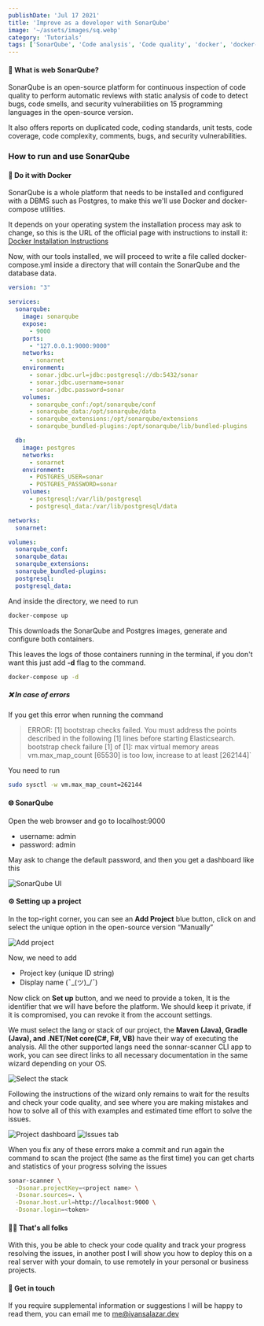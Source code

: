 ```yaml
---
publishDate: 'Jul 17 2021'
title: 'Improve as a developer with SonarQube'
image: '~/assets/images/sq.webp'
category: 'Tutorials'
tags: ['SonarQube', 'Code analysis', 'Code quality', 'docker', 'docker-compose']
---
```


#### 🤔 What is web SonarQube?

SonarQube is an open-source platform for continuous inspection of code quality to perform automatic reviews with static analysis of code to detect bugs, code smells, and security vulnerabilities on 15 programming languages in the open-source version. 

It also offers reports on duplicated code, coding standards, unit tests, code coverage, code complexity, comments, bugs, and security vulnerabilities.


### How to run and use SonarQube

#### 🐋 Do it with Docker

SonarQube is a whole platform that needs to be installed and configured with a DBMS such as Postgres, to make this we'll use Docker and docker-compose utilities.

It depends on your operating system the installation process may ask to change, so this is the URL of the official page with instructions to install it: [Docker Installation Instructions](https://docs.docker.com/get-docker/)

Now, with our tools installed, we will proceed to write a file called docker-compose.yml inside a directory that will contain the SonarQube and the database data.


```yaml
version: "3"

services:
  sonarqube:
    image: sonarqube
    expose:
      - 9000
    ports:
      - "127.0.0.1:9000:9000"
    networks:
      - sonarnet
    environment:
      - sonar.jdbc.url=jdbc:postgresql://db:5432/sonar
      - sonar.jdbc.username=sonar
      - sonar.jdbc.password=sonar
    volumes:
      - sonarqube_conf:/opt/sonarqube/conf
      - sonarqube_data:/opt/sonarqube/data
      - sonarqube_extensions:/opt/sonarqube/extensions
      - sonarqube_bundled-plugins:/opt/sonarqube/lib/bundled-plugins

  db:
    image: postgres
    networks:
      - sonarnet
    environment:
      - POSTGRES_USER=sonar
      - POSTGRES_PASSWORD=sonar
    volumes:
      - postgresql:/var/lib/postgresql
      - postgresql_data:/var/lib/postgresql/data

networks:
  sonarnet:

volumes:
  sonarqube_conf:
  sonarqube_data:
  sonarqube_extensions:
  sonarqube_bundled-plugins:
  postgresql:
  postgresql_data:
```

And inside the directory, we need to run 

```bash
docker-compose up
``` 

This downloads the SonarQube and Postgres images, generate and configure both containers.

This leaves the logs of those containers running in the terminal, if you don't want this just add **-d** flag to the command.

```bash
docker-compose up -d
``` 

##### ❌ In case of errors

If you get this error when running the command

> ERROR: [1] bootstrap checks failed. You must address the points described in the following [1] lines before starting Elasticsearch.
> bootstrap check failure [1] of [1]: max virtual memory areas vm.max_map_count [65530] is too low, increase to at least [262144]`

You need to run

```bash
sudo sysctl -w vm.max_map_count=262144
```

#### 🌐 SonarQube

Open the web browser and go to localhost:9000

- username: admin
- password: admin

May ask to change the default password, and then you get a dashboard like this

![SonarQube UI](https://i.stack.imgur.com/0SGfW.png)

#### ⚙️ Setting up a project


In the top-right corner, you can see an **Add Project** blue button, click on and select the unique option in the open-source version “Manually”

![Add project](https://res.cloudinary.com/ivansalazar/image/upload/v1623994407/sonarqube/sq1.png)

Now, we need to add

- Project key (unique ID string)
- Display name (¯\_(ツ)_/¯)

Now click on **Set up** button, and we need to provide a token, It is the identifier that we will have before the platform. We should keep it private, if it is compromised, you can revoke it from the account settings.

We must select the lang or stack of our project, the **Maven (Java), Gradle (Java), and .NET/Net core(C#, F#, VB)** have their way of executing the analysis. All the other supported langs need the sonnar-scanner CLI app to work, you can see direct links to all necessary documentation in the same wizard depending on your OS.

![Select the stack](https://res.cloudinary.com/ivansalazar/image/upload/v1623994407/sonarqube/sq2.png)

Following the instructions of the wizard only remains to wait for the results and check your code quality, and see where you are making mistakes and how to solve all of this with examples and estimated time effort to solve the issues.

![Project dashboard](https://res.cloudinary.com/ivansalazar/image/upload/v1623994407/sonarqube/sq3.png)
![Issues tab](https://res.cloudinary.com/ivansalazar/image/upload/v1623994407/sonarqube/sq4.png)

When you fix any of these errors make a commit and run again the command to scan the project (the same as the first time) you can get charts and statistics of your progress solving the issues

```bash
sonar-scanner \
  -Dsonar.projectKey=<project name> \
  -Dsonar.sources=. \
  -Dsonar.host.url=http://localhost:9000 \
  -Dsonar.login=<token>
```

#### 🐰🥕 That's all folks

With this, you be able to check your code quality and track your progress resolving the issues, in another post I will show you how to deploy this on a real server with your domain, to use remotely in your personal or business projects.

#### 🙋 Get in touch

If you require supplemental information or suggestions I will be happy to read them, you can email me to [me@ivansalazar.dev](mailto:me@ivansalazar.dev)


